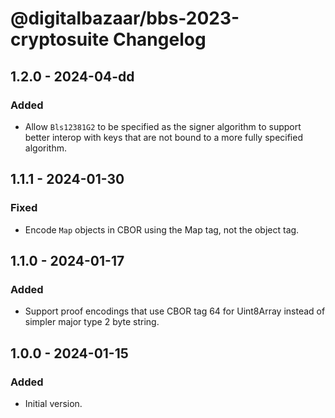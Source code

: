 # @digitalbazaar/bbs-2023-cryptosuite Changelog

## 1.2.0 - 2024-04-dd

### Added
- Allow `Bls12381G2` to be specified as the signer algorithm to
  support better interop with keys that are not bound to a more
  fully specified algorithm.

## 1.1.1 - 2024-01-30

### Fixed 
- Encode `Map` objects in CBOR using the Map tag, not the object tag.

## 1.1.0 - 2024-01-17

### Added
- Support proof encodings that use CBOR tag 64 for Uint8Array instead
  of simpler major type 2 byte string.

## 1.0.0 - 2024-01-15

### Added
- Initial version.
